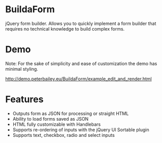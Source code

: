 BuildaForm
==========

jQuery form builder. Allows you to quickly implement a form builder that requires no technical knowledge to build complex forms.

Demo
====

Note: For the sake of simplicity and ease of customization the demo has minimal styling.

http://demo.peterbailey.eu/BuildaForm/example_edit_and_render.html

Features
========
- Outputs form as JSON for processing or straight HTML
- Ability to load forms saved as JSON
- HTML fully customizable with Handlebars
- Supports re-ordering of inputs with the jQuery UI Sortable plugin
- Supports text, checkbox, radio and select inputs
